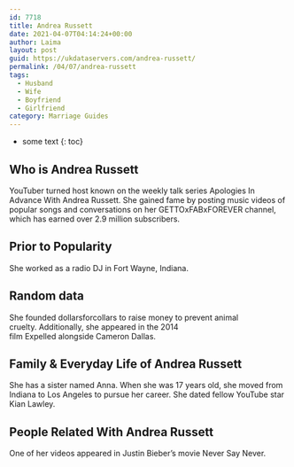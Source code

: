 ```yaml
---
id: 7718
title: Andrea Russett
date: 2021-04-07T04:14:24+00:00
author: Laima
layout: post
guid: https://ukdataservers.com/andrea-russett/
permalink: /04/07/andrea-russett
tags:
  - Husband
  - Wife
  - Boyfriend
  - Girlfriend
category: Marriage Guides
---
```


* some text
{: toc}


## Who is Andrea Russett
                  
                  
                  
YouTuber turned host known on the weekly talk series Apologies In Advance With Andrea Russett. She gained fame by posting music videos of popular songs and conversations on her GETTOxFABxFOREVER channel, which has earned over 2.9 million subscribers. 
                  
              
            
              
            
                
                
                
## Prior to Popularity
                  
                  
                  
She worked as a radio DJ in Fort Wayne, Indiana.
                  
              
            
              
            
                
                
                
## Random data
                  
                  
                  
She founded dollarsforcollars to raise money to prevent animal cruelty. Additionally, she appeared in the 2014 film Expelled alongside Cameron Dallas.
                  
              
            
              
            
                
                
                
## Family & Everyday Life of Andrea Russett
                  
                  
                  
She has a sister named Anna. When she was 17 years old, she moved from Indiana to Los Angeles to pursue her career. She dated fellow YouTube star Kian Lawley.
                  
              
            
              
            
                
                
                
## People Related With Andrea Russett
                  
                  
                  
One of her videos appeared in Justin Bieber&#8217;s movie Never Say Never.
                  
              
            
              
            
                
              
            
              
              
            
            
              
            
          
          
          